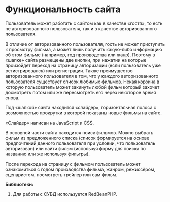 # Функциональность сайта

Пользователь может работать с сайтом как в качестве «гостя», то есть не авторизованного пользователя, так и в качестве авторизованного пользователя.

В отличие от авторизованного пользователя, гость не может приступить к просмотру фильма, а может лишь получить какую-либо информацию об этом фильме (например, год производства или жанр). Поэтому в «шапке» сайта размещены две кнопки, при нажатии на которые произойдет переход на страницу авторизации (если пользователь уже регистрировался) или регистрации. Также преимущество авторизованного пользователя в том, что у каждого авторизованного пользователя существует список любимых фильмов. Некая корзина в которую пользователь может закинуть любой фильм который захочет досмотреть потом или же пересмотреть его через некоторое время снова.

Под «шапкой» сайта находится «слайдер», горизонтальная полоса с возможностью прокрутки в которой показаны новые фильмы на сайте.

«Слайдер» написан на JavaScript и CSS.

В основной части сайта находится поиск фильмов. Можно выбрать фильм из предложенного списка (список формируется на основе предпочтений данного пользователя при условии, что пользователь авторизован) или найти фильм (используя форму для поиска по названию или же используя фильтры).

После перехода на страницу с фильмом пользователь может ознакомиться с годом производства фильма, жанром, режиссёром, сценаристом, посмотреть трейлер или сам фильм.

**Библиотеки:**

1) Для работы с СУБД используется RedBeanPHP.